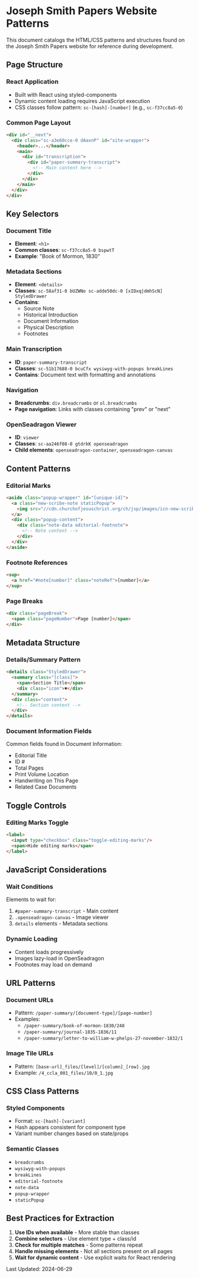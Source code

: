# Joseph Smith Papers Website Patterns

This document catalogs the HTML/CSS patterns and structures found on the Joseph Smith Papers website for reference during development.

## Page Structure

### React Application
- Built with React using styled-components
- Dynamic content loading requires JavaScript execution
- CSS classes follow pattern: `sc-[hash]-[number]` (e.g., `sc-f37cc8a5-0`)

### Common Page Layout
```html
<div id="__next">
  <div class="sc-a3e60cce-0 dAaxnP" id="site-wrapper">
    <header>...</header>
    <main>
      <div id="transcription">
        <div id="paper-summary-transcript">
          <!-- Main content here -->
        </div>
      </div>
    </main>
  </div>
</div>
```

## Key Selectors

### Document Title
- **Element**: `<h1>`
- **Common classes**: `sc-f37cc8a5-0 bspwtT`
- **Example**: "Book of Mormon, 1830"

### Metadata Sections
- **Element**: `<details>`
- **Classes**: `sc-58af31-0 bUZWNo sc-adde50dc-0 [xIDxq|dmhScN] StyledDrawer`
- **Contains**:
  - Source Note
  - Historical Introduction
  - Document Information
  - Physical Description
  - Footnotes

### Main Transcription
- **ID**: `paper-summary-transcript`
- **Classes**: `sc-51b17688-0 bcuCfx wysiwyg-with-popups breakLines`
- **Contains**: Document text with formatting and annotations

### Navigation
- **Breadcrumbs**: `div.breadcrumbs` or `ol.breadcrumbs`
- **Page navigation**: Links with classes containing "prev" or "next"

### OpenSeadragon Viewer
- **ID**: `viewer`
- **Classes**: `sc-aa246f08-0 gtdrkK openseadragon`
- **Child elements**: `openseadragon-container`, `openseadragon-canvas`

## Content Patterns

### Editorial Marks
```html
<aside class="popup-wrapper" id="[unique-id]">
  <a class="new-scribe-note staticPopup">
    <img src="//cdn.churchofjesuschrist.org/ch/jsp/images/icn-new-scribe-16.png"/>
  </a>
  <div class="popup-content">
    <div class="note-data editorial-footnote">
      <!-- Note content -->
    </div>
  </div>
</aside>
```

### Footnote References
```html
<sup>
  <a href="#note[number]" class="noteRef">[number]</a>
</sup>
```

### Page Breaks
```html
<div class="pageBreak">
  <span class="pageNumber">Page [number]</span>
</div>
```

## Metadata Structure

### Details/Summary Pattern
```html
<details class="StyledDrawer">
  <summary class="[class]">
    <span>Section Title</span>
    <div class="icon">▼</div>
  </summary>
  <div class="content">
    <!-- Section content -->
  </div>
</details>
```

### Document Information Fields
Common fields found in Document Information:
- Editorial Title
- ID #
- Total Pages
- Print Volume Location
- Handwriting on This Page
- Related Case Documents

## Toggle Controls

### Editing Marks Toggle
```html
<label>
  <input type="checkbox" class="toggle-editing-marks"/>
  <span>Hide editing marks</span>
</label>
```

## JavaScript Considerations

### Wait Conditions
Elements to wait for:
1. `#paper-summary-transcript` - Main content
2. `.openseadragon-canvas` - Image viewer
3. `details` elements - Metadata sections

### Dynamic Loading
- Content loads progressively
- Images lazy-load in OpenSeadragon
- Footnotes may load on demand

## URL Patterns

### Document URLs
- Pattern: `/paper-summary/[document-type]/[page-number]`
- Examples:
  - `/paper-summary/book-of-mormon-1830/248`
  - `/paper-summary/journal-1835-1836/11`
  - `/paper-summary/letter-to-william-w-phelps-27-november-1832/1`

### Image Tile URLs
- Pattern: `[base-url]_files/[level]/[column]_[row].jpg`
- Example: `/4_ccla_001_files/10/0_1.jpg`

## CSS Class Patterns

### Styled Components
- Format: `sc-[hash]-[variant]`
- Hash appears consistent for component type
- Variant number changes based on state/props

### Semantic Classes
- `breadcrumbs`
- `wysiwyg-with-popups`
- `breakLines`
- `editorial-footnote`
- `note-data`
- `popup-wrapper`
- `staticPopup`

## Best Practices for Extraction

1. **Use IDs when available** - More stable than classes
2. **Combine selectors** - Use element type + class/id
3. **Check for multiple matches** - Some patterns repeat
4. **Handle missing elements** - Not all sections present on all pages
5. **Wait for dynamic content** - Use explicit waits for React rendering

Last Updated: 2024-06-29
